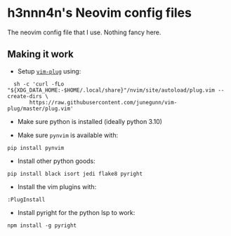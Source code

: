 # h3nnn4n's Neovim config files

The neovim config file that I use. Nothing fancy here.


## Making it work

- Setup [`vim-plug`](https://github.com/junegunn/vim-plug) using:
```
  sh -c 'curl -fLo "${XDG_DATA_HOME:-$HOME/.local/share}"/nvim/site/autoload/plug.vim --create-dirs \
       https://raw.githubusercontent.com/junegunn/vim-plug/master/plug.vim'
```

- Make sure python is installed (ideally python 3.10)

- Make sure `pynvim` is available with:
```
pip install pynvim
```

- Install other python goods:
```
pip install black isort jedi flake8 pyright
```

- Install the vim plugins with:
```
:PlugInstall
```

- Install pyright for the python lsp to work:
```
npm install -g pyright
```
